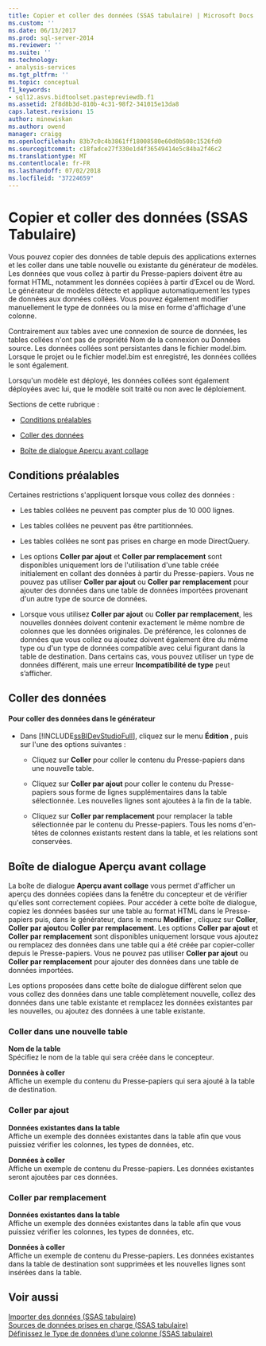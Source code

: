 ```yaml
---
title: Copier et coller des données (SSAS tabulaire) | Microsoft Docs
ms.custom: ''
ms.date: 06/13/2017
ms.prod: sql-server-2014
ms.reviewer: ''
ms.suite: ''
ms.technology:
- analysis-services
ms.tgt_pltfrm: ''
ms.topic: conceptual
f1_keywords:
- sql12.asvs.bidtoolset.pastepreviewdb.f1
ms.assetid: 2f8d8b3d-810b-4c31-98f2-341015e13da8
caps.latest.revision: 15
author: minewiskan
ms.author: owend
manager: craigg
ms.openlocfilehash: 83b7c0c4b3861ff18008580e60d0b508c1526fd0
ms.sourcegitcommit: c18fadce27f330e1d4f36549414e5c84ba2f46c2
ms.translationtype: MT
ms.contentlocale: fr-FR
ms.lasthandoff: 07/02/2018
ms.locfileid: "37224659"
---
```

# <a name="copy-and-paste-data-ssas-tabular"></a>Copier et coller des données (SSAS Tabulaire)
  Vous pouvez copier des données de table depuis des applications externes et les coller dans une table nouvelle ou existante du générateur de modèles. Les données que vous collez à partir du Presse-papiers doivent être au format HTML, notamment les données copiées à partir d’Excel ou de Word. Le générateur de modèles détecte et applique automatiquement les types de données aux données collées. Vous pouvez également modifier manuellement le type de données ou la mise en forme d'affichage d'une colonne.  
  
 Contrairement aux tables avec une connexion de source de données, les tables collées n'ont pas de propriété Nom de la connexion ou Données source. Les données collées sont persistantes dans le fichier model.bim. Lorsque le projet ou le fichier model.bim est enregistré, les données collées le sont également.  
  
 Lorsqu'un modèle est déployé, les données collées sont également déployées avec lui, que le modèle soit traité ou non avec le déploiement.  
  
 Sections de cette rubrique :  
  
-   [Conditions préalables](#bkmk_prerequisites)  
  
-   [Coller des données](#bkmk_paste_data)  
  
-   [Boîte de dialogue Aperçu avant collage](#bkmk_paste_preview)  
  
##  <a name="bkmk_prerequisites"></a> Conditions préalables  
 Certaines restrictions s'appliquent lorsque vous collez des données :  
  
-   Les tables collées ne peuvent pas compter plus de 10 000 lignes.  
  
-   Les tables collées ne peuvent pas être partitionnées.  
  
-   Les tables collées ne sont pas prises en charge en mode DirectQuery.  
  
-   Les options **Coller par ajout** et **Coller par remplacement** sont disponibles uniquement lors de l'utilisation d'une table créée initialement en collant des données à partir du Presse-papiers. Vous ne pouvez pas utiliser **Coller par ajout** ou **Coller par remplacement** pour ajouter des données dans une table de données importées provenant d'un autre type de source de données.  
  
-   Lorsque vous utilisez **Coller par ajout** ou **Coller par remplacement**, les nouvelles données doivent contenir exactement le même nombre de colonnes que les données originales. De préférence, les colonnes de données que vous collez ou ajoutez doivent également être du même type ou d'un type de données compatible avec celui figurant dans la table de destination. Dans certains cas, vous pouvez utiliser un type de données différent, mais une erreur **Incompatibilité de type** peut s’afficher.  
  
##  <a name="bkmk_paste_data"></a> Coller des données  
  
#### <a name="to-paste-data-into-the-designer"></a>Pour coller des données dans le générateur  
  
-   Dans [!INCLUDE[ssBIDevStudioFull](../includes/ssbidevstudiofull-md.md)], cliquez sur le menu **Édition** , puis sur l'une des options suivantes :  
  
    -   Cliquez sur **Coller** pour coller le contenu du Presse-papiers dans une nouvelle table.  
  
    -   Cliquez sur **Coller par ajout** pour coller le contenu du Presse-papiers sous forme de lignes supplémentaires dans la table sélectionnée. Les nouvelles lignes sont ajoutées à la fin de la table.  
  
    -   Cliquez sur **Coller par remplacement** pour remplacer la table sélectionnée par le contenu du Presse-papiers. Tous les noms d'en-têtes de colonnes existants restent dans la table, et les relations sont conservées.  
  
##  <a name="bkmk_paste_preview"></a> Boîte de dialogue Aperçu avant collage  
 La boîte de dialogue **Aperçu avant collage** vous permet d'afficher un aperçu des données copiées dans la fenêtre du concepteur et de vérifier qu'elles sont correctement copiées. Pour accéder à cette boîte de dialogue, copiez les données basées sur une table au format HTML dans le Presse-papiers puis, dans le générateur, dans le menu **Modifier** , cliquez sur **Coller**, **Coller par ajout**ou **Coller par remplacement**. Les options **Coller par ajout** et **Coller par remplacement** sont disponibles uniquement lorsque vous ajoutez ou remplacez des données dans une table qui a été créée par copier-coller depuis le Presse-papiers. Vous ne pouvez pas utiliser **Coller par ajout** ou **Coller par remplacement** pour ajouter des données dans une table de données importées.  
  
 Les options proposées dans cette boîte de dialogue diffèrent selon que vous collez des données dans une table complètement nouvelle, collez des données dans une table existante et remplacez les données existantes par les nouvelles, ou ajoutez des données à une table existante.  
  
### <a name="paste-to-new-table"></a>Coller dans une nouvelle table  
 **Nom de la table**  
 Spécifiez le nom de la table qui sera créée dans le concepteur.  
  
 **Données à coller**  
 Affiche un exemple du contenu du Presse-papiers qui sera ajouté à la table de destination.  
  
### <a name="paste-append"></a>Coller par ajout  
 **Données existantes dans la table**  
 Affiche un exemple des données existantes dans la table afin que vous puissiez vérifier les colonnes, les types de données, etc.  
  
 **Données à coller**  
 Affiche un exemple de contenu du Presse-papiers. Les données existantes seront ajoutées par ces données.  
  
### <a name="paste-replace"></a>Coller par remplacement  
 **Données existantes dans la table**  
 Affiche un exemple des données existantes dans la table afin que vous puissiez vérifier les colonnes, les types de données, etc.  
  
 **Données à coller**  
 Affiche un exemple de contenu du Presse-papiers. Les données existantes dans la table de destination sont supprimées et les nouvelles lignes sont insérées dans la table.  
  
## <a name="see-also"></a>Voir aussi  
 [Importer des données &#40;SSAS tabulaire&#41;](import-data-ssas-tabular.md)   
 [Sources de données prises en charge &#40;SSAS tabulaire&#41;](tabular-models/data-sources-supported-ssas-tabular.md)   
 [Définissez le Type de données d’une colonne &#40;SSAS tabulaire&#41;](tabular-models/set-the-data-type-of-a-column-ssas-tabular.md)  
  
  
